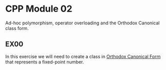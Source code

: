 # CPP Module 02
Ad-hoc polymorphism, operator overloading and the Orthodox Canonical class form.

## EX00
In this exercise we will need to create a class in [Orthodox Canonical Form](https://riceset.com/C++/The-Orthodox-Canonical-Class-Form) that represents a fixed-point number.

